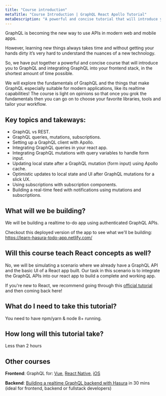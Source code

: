 ```yaml
---
title: "Course introduction"
metaTitle: "Course Introduction | GraphQL React Apollo Tutorial"
metaDescription: "A powerful and concise tutorial that will introduce you to GraphQL and integrating GraphQL into your React app with Apollo, in the shortest amount of time possible."
---
```


GraphQL is becoming the new way to use APIs in modern web and mobile apps.

However, learning new things always takes time and without getting your hands dirty it’s very hard to understand the nuances of a new technology.

So, we have put together a powerful and concise course that will introduce you to GraphQL and integrating GraphQL into your frontend stack, in the shortest amount of time possible.

We will explore the fundamentals of GraphQL and the things that make GraphQL especially suitable for modern applications, like its realtime capabilities! The course is light on opinions so that once you grok the fundamentals then you can go on to choose your favorite libraries, tools and tailor your workflow.

## Key topics and takeways:

- GraphQL vs REST.
- GraphQL queries, mutations, subscriptions.
- Setting up a GraphQL client with Apollo.
- Integrating GraphQL queries in your react app.
- Integrating GraphQL mutations with query variables to handle form input.
- Updating local state after a GraphQL mutation (form input) using Apollo cache.
- Optimistic updates to local state and UI after GraphQL mutations for a slick UX.
- Using subscriptions with subscription components.
- Building a real-time feed with notifications using mutations and subscriptions.

## What will we be building?
We will be building a realtime to-do app using authenticated GraphQL APIs.

Checkout this deployed version of the app to see what we'll be building:
https://learn-hasura-todo-app.netlify.com/

## Will this course teach React concepts as well?
No, we will be simulating a scenario where we already have a GraphQL API and the basic UI of a React app built. Our task in this scenario is to integrate the GraphQL APIs into our react app to build a complete and working app.

If you're new to React, we recommend going through this [official tutorial](https://reactjs.org/tutorial/tutorial.html) and then coming back here!

## What do I need to take this tutorial?
You need to have npm/yarn & node 8+ running.

## How long will this tutorial take?
Less than 2 hours

## Other courses

**Frontend**: GraphQL for: [Vue](https://learn.hasura.io/graphql/vue), [React Native](https://learn.hasura.io/graphql/react-native), [iOS](https://learn.hasura.io/graphql/ios)

**Backend**: [Building a realtime GraphQL backend with Hasura](https://learn.hasura.io/graphql/hasura) in 30 mins (ideal for frontend, backend or fullstack developers)
